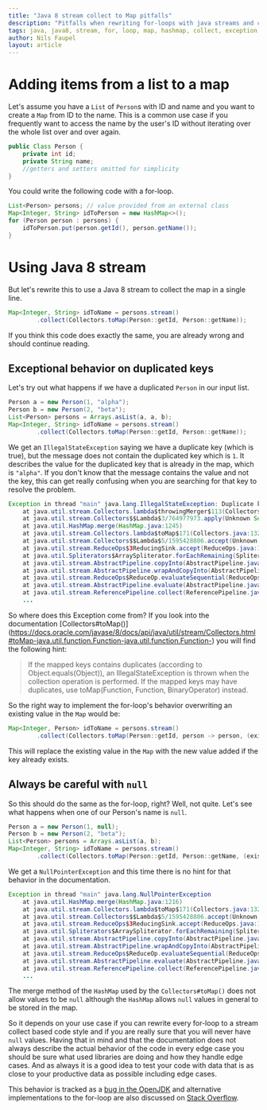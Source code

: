 ```yaml
---
title: "Java 8 stream collect to Map pitfalls"
description: "Pitfalls when rewriting for-loops with java streams and collect to Map"
tags: java, java8, stream, for, loop, map, hashmap, collect, exception, null
author: Nils Faupel
layout: article
---
```


# Adding items from a list to a map

Let's assume you have a `List` of `Person`s with ID and name and you want to create a `Map` from ID to the name.
This is a common use case if you frequently want to access the name by the user's ID without iterating over the whole list over and over again.

```java
public Class Person {
    private int id;
    private String name;
    //getters and setters omitted for simplicity
}
```

You could write the following code with a for-loop.

```java
List<Person> persons; // value provided from an external class
Map<Integer, String> idToPerson = new HashMap<>();
for (Person person : persons) {
    idToPerson.put(person.getId(), person.getName());
}
```

# Using Java 8 stream

But let's rewrite this to use a Java 8 stream to collect the map in a single line.

```java
Map<Integer, String> idToName = persons.stream()
        .collect(Collectors.toMap(Person::getId, Person::getName));
```

If you think this code does exactly the same, you are already wrong and should continue reading.

## Exceptional behavior on duplicated keys

Let's try out what happens if we have a duplicated `Person` in our input list.

```java
Person a = new Person(1, "alpha");
Person b = new Person(2, "beta");
List<Person> persons = Arrays.asList(a, a, b);
Map<Integer, String> idToName = persons.stream()
        .collect(Collectors.toMap(Person::getId, Person::getName));
```

We get an `IllegalStateException` saying we have a duplicate key (which is true), but the message does not contain the duplicated key which is `1`.
It describes the value for the duplicated key that is already in the map, which is `"alpha"`.
If you don't know that the message contains the value and not the key, this can get really confusing when you are searching for that key to resolve the problem.

```java
Exception in thread "main" java.lang.IllegalStateException: Duplicate key alpha
    at java.util.stream.Collectors.lambda$throwingMerger$113(Collectors.java:133)
    at java.util.stream.Collectors$$Lambda$3/764977973.apply(Unknown Source)
    at java.util.HashMap.merge(HashMap.java:1245)
    at java.util.stream.Collectors.lambda$toMap$171(Collectors.java:1320)
    at java.util.stream.Collectors$$Lambda$5/1595428806.accept(Unknown Source)
    at java.util.stream.ReduceOps$3ReducingSink.accept(ReduceOps.java:169)
    at java.util.Spliterators$ArraySpliterator.forEachRemaining(Spliterators.java:948)
    at java.util.stream.AbstractPipeline.copyInto(AbstractPipeline.java:512)
    at java.util.stream.AbstractPipeline.wrapAndCopyInto(AbstractPipeline.java:502)
    at java.util.stream.ReduceOps$ReduceOp.evaluateSequential(ReduceOps.java:708)
    at java.util.stream.AbstractPipeline.evaluate(AbstractPipeline.java:234)
    at java.util.stream.ReferencePipeline.collect(ReferencePipeline.java:499)
    ...
```

So where does this Exception come from?
If you look into the documentation [Collectors#toMap()] (https://docs.oracle.com/javase/8/docs/api/java/util/stream/Collectors.html#toMap-java.util.function.Function-java.util.function.Function-) you will find the following hint:
> If the mapped keys contains duplicates (according to Object.equals(Object)), an IllegalStateException is thrown when the collection operation is performed.
> If the mapped keys may have duplicates, use toMap(Function, Function, BinaryOperator) instead.

So the right way to implement the for-loop's behavior overwriting an existing value in the `Map` would be:

```java
Map<Integer, Person> idToName = persons.stream()
        .collect(Collectors.toMap(Person::getId, person -> person, (existingValue, newValue) -> newValue));
```

This will replace the existing value in the `Map` with the new value added if the key already exists.

## Always be careful with `null`

So this should do the same as the for-loop, right? Well, not quite.
Let's see what happens when one of our Person's name is `null`.

```java
Person a = new Person(1, null);
Person b = new Person(2, "beta");
List<Person> persons = Arrays.asList(a, b);
Map<Integer, String> idToName = persons.stream()
        .collect(Collectors.toMap(Person::getId, Person::getName, (existingValue, newValue) -> newValue));
```

We get a `NullPointerException` and this time there is no hint for that behavior in the documentation.

```java
Exception in thread "main" java.lang.NullPointerException
    at java.util.HashMap.merge(HashMap.java:1216)
    at java.util.stream.Collectors.lambda$toMap$171(Collectors.java:1320)
    at java.util.stream.Collectors$$Lambda$5/1595428806.accept(Unknown Source)
    at java.util.stream.ReduceOps$3ReducingSink.accept(ReduceOps.java:169)
    at java.util.Spliterators$ArraySpliterator.forEachRemaining(Spliterators.java:948)
    at java.util.stream.AbstractPipeline.copyInto(AbstractPipeline.java:512)
    at java.util.stream.AbstractPipeline.wrapAndCopyInto(AbstractPipeline.java:502)
    at java.util.stream.ReduceOps$ReduceOp.evaluateSequential(ReduceOps.java:708)
    at java.util.stream.AbstractPipeline.evaluate(AbstractPipeline.java:234)
    at java.util.stream.ReferencePipeline.collect(ReferencePipeline.java:499)
    ...
```

The merge method of the `HashMap` used by the `Collectors#toMap()` does not allow values to be `null` although the `HashMap` allows `null` values in general to be stored in the map.

So it depends on your use case if you can rewrite every for-loop to a stream collect based code style and if you are really sure that you will never have `null` values.
Having that in mind and that the documentation does not always describe the actual behavior of the code in every edge case you should be sure what used libraries are doing and how they handle edge cases.
And as always it is a good idea to test your code with data that is as close to your productive data as possible including edge cases.

This behavior is tracked as a [bug in the OpenJDK](https://bugs.openjdk.java.net/browse/JDK-8148463)
and alternative implementations to the for-loop are also discussed on [Stack Overflow](https://stackoverflow.com/questions/24630963/java-8-nullpointerexception-in-collectors-tomap/1515052).
